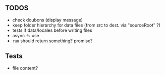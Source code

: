 ## TODOS

- check doubons (display message)
- keep folder hierarchy for data files (from src to dest. via "sourceRoot" ?)
- tests if data/locales before writing files
- async `fs` use
- `run` should return something? promise?

## Tests

- file content?
